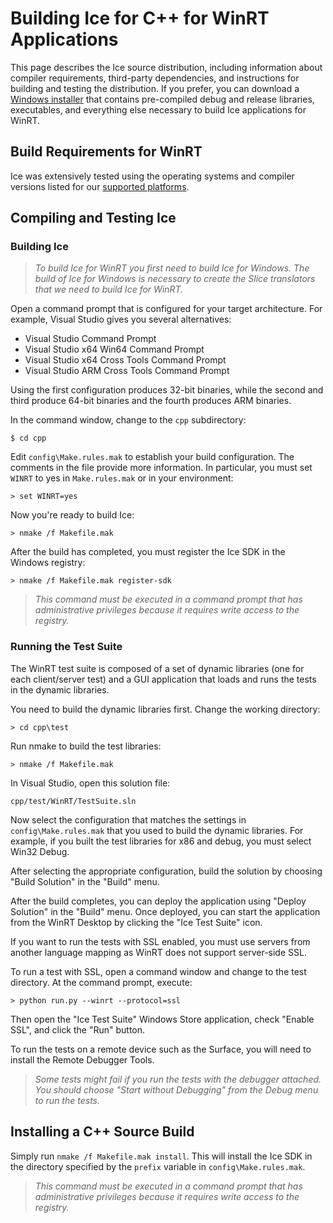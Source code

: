 # Building Ice for C++ for WinRT Applications

This page describes the Ice source distribution, including information about
compiler requirements, third-party dependencies, and instructions for building
and testing the distribution. If you prefer, you can download a [Windows installer][1]
that contains pre-compiled debug and release libraries, executables, and everything
else necessary to build Ice applications for WinRT.

## Build Requirements for WinRT

Ice was extensively tested using the operating systems and compiler versions listed
for our [supported platforms][2].

## Compiling and Testing Ice

### Building Ice

> *To build Ice for WinRT you first need to build Ice for Windows. The build of Ice
for Windows is necessary to create the Slice translators that we need to build Ice
for WinRT.*

Open a command prompt that is configured for your target architecture. For example,
Visual Studio gives you several alternatives:

- Visual Studio Command Prompt
- Visual Studio x64 Win64 Command Prompt
- Visual Studio x64 Cross Tools Command Prompt
- Visual Studio ARM Cross Tools Command Prompt

Using the first configuration produces 32-bit binaries, while the second and third
produce 64-bit binaries and the fourth produces ARM binaries.

In the command window, change to the `cpp` subdirectory:

    $ cd cpp

Edit `config\Make.rules.mak` to establish your build configuration. The comments
in the file provide more information. In particular, you must set `WINRT` to yes
in `Make.rules.mak` or in your environment:

    > set WINRT=yes

Now you're ready to build Ice:

    > nmake /f Makefile.mak

After the build has completed, you must register the Ice SDK in the Windows registry:

    > nmake /f Makefile.mak register-sdk

> *This command must be executed in a command prompt that has administrative privileges
because it requires write access to the registry.*

### Running the Test Suite

The WinRT test suite is composed of a set of dynamic libraries (one for each
client/server test) and a GUI application that loads and runs the tests in the
dynamic libraries.

You need to build the dynamic libraries first. Change the working directory:

    > cd cpp\test

Run nmake to build the test libraries:

    > nmake /f Makefile.mak

In Visual Studio, open this solution file:

    cpp/test/WinRT/TestSuite.sln

Now select the configuration that matches the settings in `config\Make.rules.mak`
that you used to build the dynamic libraries. For example, if you built the test
libraries for x86 and debug, you must select Win32 Debug.

After selecting the appropriate configuration, build the solution by choosing
"Build Solution" in the "Build" menu.

After the build completes, you can deploy the application using "Deploy Solution"
in the "Build" menu. Once deployed, you can start the application from the WinRT
Desktop by clicking the "Ice Test Suite" icon.

If you want to run the tests with SSL enabled, you must use servers from another
language mapping as WinRT does not support server-side SSL.

To run a test with SSL, open a command window and change to the test directory.
At the command prompt, execute:

    > python run.py --winrt --protocol=ssl

Then open the "Ice Test Suite" Windows Store application, check "Enable SSL",
and click the "Run" button.

To run the tests on a remote device such as the Surface, you will need to install
the Remote Debugger Tools.

> *Some tests might fail if you run the tests with the debugger attached. You
should choose "Start without Debugging" from the Debug menu to run the tests.*

## Installing a C++ Source Build

Simply run `nmake /f Makefile.mak install`. This will install the Ice SDK in the
directory specified by the `prefix` variable in `config\Make.rules.mak`.

> *This command must be executed in a command prompt that has administrative
privileges because it requires write access to the registry.*

[1]: https://doc.zeroc.com/display/Ice36/Using+the+Windows+Binary+Distribution
[2]: https://zeroc.com/platforms_3_6_0.html
[3]: http://expat.sourceforge.net
[4]: http://bzip.org
[5]: http://www.oracle.com/us/products/database/berkeley-db/overview/index.htm
[6]: https://github.com/zeroc-ice/mcpp
[7]: https://zeroc.com/download.html
